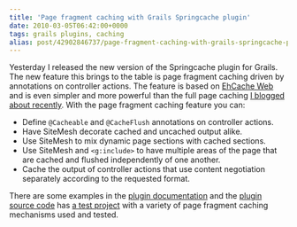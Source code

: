 ```yaml
---
title: 'Page fragment caching with Grails Springcache plugin'
date: 2010-03-05T06:42:00+0000
tags: grails plugins, caching
alias: post/42902846737/page-fragment-caching-with-grails-springcache-plugin/
---
```


Yesterday I released the new version of the Springcache plugin for Grails. The new feature this brings to the table is page fragment caching driven by annotations on controller actions. The feature is based on [EhCache Web][1] and is even simpler and more powerful than the full page caching [I blogged about recently][2]. With the page fragment caching feature you can:

* Define `@Cacheable` and `@CacheFlush` annotations on controller actions.
* Have SiteMesh decorate cached and uncached output alike.
* Use SiteMesh to mix dynamic page sections with cached sections.
* Use SiteMesh and `<g:include>` to have multiple areas of the page that are cached and flushed independently of one another.
* Cache the output of controller actions that use content negotiation separately according to the requested format.

There are some examples in the [plugin documentation][3] and the [plugin source code][4] has [a test project][5] with a variety of page fragment caching mechanisms used and tested.

[1]: http://ehcache.org/documentation/web_caching.html
[2]: http://blog.freeside.co/post/42902815893/full-page-caching-in-grails-with-ehcache-web
[3]: http://grails.org/plugin/springcache
[4]: http://github.com/robfletcher/grails-springcache
[5]: http://github.com/robfletcher/grails-springcache/tree/master/test/projects/content-caching/

